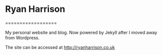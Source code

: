 # Ryan Harrison
==================

My personal website and blog. Now powered by Jekyll after I moved away from Wordpress.

The site can be accessed at http://ryanharrison.co.uk
